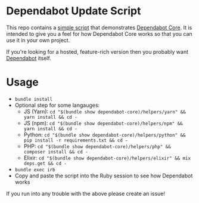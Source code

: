 # Dependabot Update Script

This repo contains a [simple script][script] that demonstrates
[Dependabot Core][dependabot-core]. It is intended to give you a feel for how
Dependabot Core works so that you can use it in your own project.

If you're looking for a hosted, feature-rich version then you probably want
[Dependabot][dependabot] itself.

# Usage

* `bundle install`
* Optional step for some langauges:
  * JS (Yarn): `cd "$(bundle show dependabot-core)/helpers/yarn" && yarn install && cd -`
  * JS (npm): `cd "$(bundle show dependabot-core)/helpers/npm" && yarn install && cd -`
  * Python: `cd "$(bundle show dependabot-core)/helpers/python" && pip install -r requirements.txt && cd -`
  * PHP: `cd "$(bundle show dependabot-core)/helpers/php" && composer install && cd -`
  * Elixir: `cd "$(bundle show dependabot-core)/helpers/elixir" && mix deps.get && cd -`
* `bundle exec irb`
* Copy and paste the script into the Ruby session to see how Dependabot works

If you run into any trouble with the above please create an issue!

[script]: update-script.rb
[dependabot-core]: https://github.com/dependabot/dependabot-core
[dependabot]: https://dependabot.com
